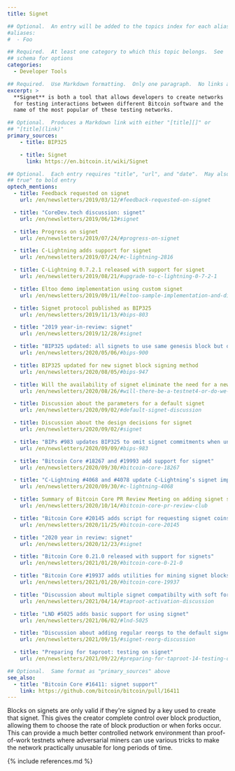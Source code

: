 ```yaml
---
title: Signet

## Optional.  An entry will be added to the topics index for each alias
#aliases:
#  - Foo

## Required.  At least one category to which this topic belongs.  See
## schema for options
categories:
  - Developer Tools

## Required.  Use Markdown formatting.  Only one paragraph.  No links allowed.
excerpt: >
  **Signet** is both a tool that allows developers to create networks
  for testing interactions between different Bitcoin software and the
  name of the most popular of these testing networks.

## Optional.  Produces a Markdown link with either "[title][]" or
## "[title](link)"
primary_sources:
    - title: BIP325

    - title: Signet
      link: https://en.bitcoin.it/wiki/Signet

## Optional.  Each entry requires "title", "url", and "date".  May also use "feature:
## true" to bold entry
optech_mentions:
  - title: Feedback requested on signet
    url: /en/newsletters/2019/03/12/#feedback-requested-on-signet

  - title: "CoreDev.tech discussion: signet"
    url: /en/newsletters/2019/06/12#signet

  - title: Progress on signet
    url: /en/newsletters/2019/07/24/#progress-on-signet

  - title: C-Lightning adds support for signet
    url: /en/newsletters/2019/07/24/#c-lightning-2816

  - title: C-Lightning 0.7.2.1 released with support for signet
    url: /en/newsletters/2019/08/21/#upgrade-to-c-lightning-0-7-2-1

  - title: Eltoo demo implementation using custom signet
    url: /en/newsletters/2019/09/11/#eltoo-sample-implementation-and-discussion

  - title: Signet protocol published as BIP325
    url: /en/newsletters/2019/11/13/#bips-803

  - title: "2019 year-in-review: signet"
    url: /en/newsletters/2019/12/28/#signet

  - title: "BIP325 updated: all signets to use same genesis block but different magic"
    url: /en/newsletters/2020/05/06/#bips-900

  - title: BIP325 updated for new signet block signing method
    url: /en/newsletters/2020/08/05/#bips-947

  - title: Will the availability of signet eliminate the need for a new testnet?
    url: /en/newsletters/2020/08/26/#will-there-be-a-testnet4-or-do-we-not-need-a-testnet-reset-once-we-have-signet

  - title: Discussion about the parameters for a default signet
    url: /en/newsletters/2020/09/02/#default-signet-discussion

  - title: Discussion about the design decisions for signet
    url: /en/newsletters/2020/09/02/#signet

  - title: "BIPs #983 updates BIP325 to omit signet commitments when unnecessary"
    url: /en/newsletters/2020/09/09/#bips-983

  - title: "Bitcoin Core #18267 and #19993 add support for signet"
    url: /en/newsletters/2020/09/30/#bitcoin-core-18267

  - title: "C-Lightning #4068 and #4078 update C-Lightning’s signet implementation"
    url: /en/newsletters/2020/09/30/#c-lightning-4068

  - title: Summary of Bitcoin Core PR Review Meeting on adding signet support
    url: /en/newsletters/2020/10/14/#bitcoin-core-pr-review-club

  - title: "Bitcoin Core #20145 adds script for requesting signet coins"
    url: /en/newsletters/2020/11/25/#bitcoin-core-20145

  - title: "2020 year in review: signet"
    url: /en/newsletters/2020/12/23/#signet

  - title: "Bitcoin Core 0.21.0 released with support for signets"
    url: /en/newsletters/2021/01/20/#bitcoin-core-0-21-0

  - title: "Bitcoin Core #19937 adds utilities for mining signet blocks"
    url: /en/newsletters/2021/01/20/#bitcoin-core-19937

  - title: "Discussion about multiple signet compatibilty with soft fork activation"
    url: /en/newsletters/2021/04/14/#taproot-activation-discussion

  - title: "LND #5025 adds basic support for using signet"
    url: /en/newsletters/2021/06/02/#lnd-5025

  - title: "Discussion about adding regular reorgs to the default signet"
    url: /en/newsletters/2021/09/15/#signet-reorg-discussion

  - title: "Preparing for taproot: testing on signet"
    url: /en/newsletters/2021/09/22/#preparing-for-taproot-14-testing-on-signet

## Optional.  Same format as "primary_sources" above
see_also:
  - title: "Bitcoin Core #16411: signet support"
    link: https://github.com/bitcoin/bitcoin/pull/16411
---
```

Blocks on signets are only valid if they're signed by a key used to
create that signet.  This gives the creator complete control over
block production, allowing them to choose the rate of block production
or when forks occur.  This can provide a much better controlled
network environment than proof-of-work testnets where adversarial
miners can use various tricks to make the network practically unusable
for long periods of time.

{% include references.md %}
